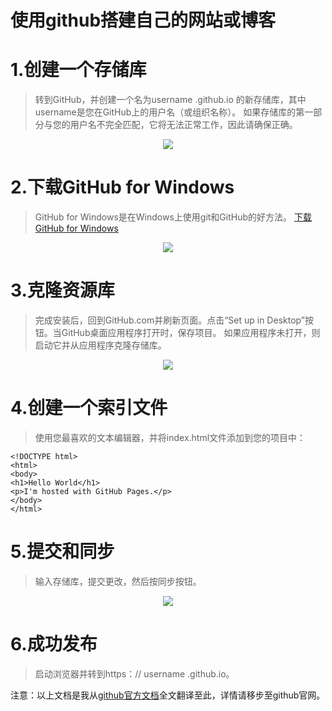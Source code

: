 # 使用github搭建自己的网站或博客

# 1.创建一个存储库 #


> 转到GitHub，并创建一个名为username .github.io 的新存储库，其中username是您在GitHub上的用户名（或组织名称）。
> 如果存储库的第一部分与您的用户名不完全匹配，它将无法正常工作，因此请确保正确。
<div align="center"><img src="https://pages.github.com/images/user-repo@2x.png"/></div>

# 2.下载GitHub for Windows #

> GitHub for Windows是在Windows上使用git和GitHub的好方法。
> [下载GitHub for Windows](https://github-windows.s3.amazonaws.com/GitHubSetup.exe)
 <div align="center"><img src="https://pages.github.com/images/dashboard@2x.png"/></div>

# 3.克隆资源库 #

> 完成安装后，回到GitHub.com并刷新页面。点击“Set up in Desktop”按钮。当GitHub桌面应用程序打开时，保存项目。
> 如果应用程序未打开，则启动它并从应用程序克隆存储库。
<div align="center"><img src="https://pages.github.com/images/setup-in-desktop@2x.png"/></div>

# 4.创建一个索引文件 #

> 使用您最喜欢的文本编辑器，并将index.html文件添加到您的项目中：

    <!DOCTYPE html>
    <html>
    <body>
    <h1>Hello World</h1>
    <p>I'm hosted with GitHub Pages.</p>
    </body>
    </html>

# 5.提交和同步 #

> 输入存储库，提交更改，然后按同步按钮。
<div align="center"><img src="https://pages.github.com/images/sync-windows@2x.png"/></div>

# 6.成功发布 #

> 启动浏览器并转到https：// username .github.io。

注意：以上文档是我从[github官方文档](https://pages.github.com/)全文翻译至此，详情请移步至github官网。
